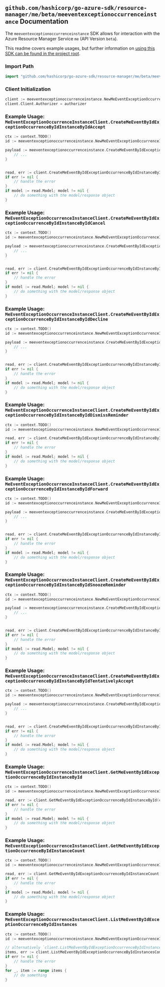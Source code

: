 
## `github.com/hashicorp/go-azure-sdk/resource-manager/me/beta/meeventexceptionoccurrenceinstance` Documentation

The `meeventexceptionoccurrenceinstance` SDK allows for interaction with the Azure Resource Manager Service `me` (API Version `beta`).

This readme covers example usages, but further information on [using this SDK can be found in the project root](https://github.com/hashicorp/go-azure-sdk/tree/main/docs).

### Import Path

```go
import "github.com/hashicorp/go-azure-sdk/resource-manager/me/beta/meeventexceptionoccurrenceinstance"
```


### Client Initialization

```go
client := meeventexceptionoccurrenceinstance.NewMeEventExceptionOccurrenceInstanceClientWithBaseURI("https://management.azure.com")
client.Client.Authorizer = authorizer
```


### Example Usage: `MeEventExceptionOccurrenceInstanceClient.CreateMeEventByIdExceptionOccurrenceByIdInstanceByIdAccept`

```go
ctx := context.TODO()
id := meeventexceptionoccurrenceinstance.NewMeEventExceptionOccurrenceInstanceID("eventIdValue", "eventId1Value", "eventId2Value")

payload := meeventexceptionoccurrenceinstance.CreateMeEventByIdExceptionOccurrenceByIdInstanceByIdAcceptRequest{
	// ...
}


read, err := client.CreateMeEventByIdExceptionOccurrenceByIdInstanceByIdAccept(ctx, id, payload)
if err != nil {
	// handle the error
}
if model := read.Model; model != nil {
	// do something with the model/response object
}
```


### Example Usage: `MeEventExceptionOccurrenceInstanceClient.CreateMeEventByIdExceptionOccurrenceByIdInstanceByIdCancel`

```go
ctx := context.TODO()
id := meeventexceptionoccurrenceinstance.NewMeEventExceptionOccurrenceInstanceID("eventIdValue", "eventId1Value", "eventId2Value")

payload := meeventexceptionoccurrenceinstance.CreateMeEventByIdExceptionOccurrenceByIdInstanceByIdCancelRequest{
	// ...
}


read, err := client.CreateMeEventByIdExceptionOccurrenceByIdInstanceByIdCancel(ctx, id, payload)
if err != nil {
	// handle the error
}
if model := read.Model; model != nil {
	// do something with the model/response object
}
```


### Example Usage: `MeEventExceptionOccurrenceInstanceClient.CreateMeEventByIdExceptionOccurrenceByIdInstanceByIdDecline`

```go
ctx := context.TODO()
id := meeventexceptionoccurrenceinstance.NewMeEventExceptionOccurrenceInstanceID("eventIdValue", "eventId1Value", "eventId2Value")

payload := meeventexceptionoccurrenceinstance.CreateMeEventByIdExceptionOccurrenceByIdInstanceByIdDeclineRequest{
	// ...
}


read, err := client.CreateMeEventByIdExceptionOccurrenceByIdInstanceByIdDecline(ctx, id, payload)
if err != nil {
	// handle the error
}
if model := read.Model; model != nil {
	// do something with the model/response object
}
```


### Example Usage: `MeEventExceptionOccurrenceInstanceClient.CreateMeEventByIdExceptionOccurrenceByIdInstanceByIdDismissReminder`

```go
ctx := context.TODO()
id := meeventexceptionoccurrenceinstance.NewMeEventExceptionOccurrenceInstanceID("eventIdValue", "eventId1Value", "eventId2Value")

read, err := client.CreateMeEventByIdExceptionOccurrenceByIdInstanceByIdDismissReminder(ctx, id)
if err != nil {
	// handle the error
}
if model := read.Model; model != nil {
	// do something with the model/response object
}
```


### Example Usage: `MeEventExceptionOccurrenceInstanceClient.CreateMeEventByIdExceptionOccurrenceByIdInstanceByIdForward`

```go
ctx := context.TODO()
id := meeventexceptionoccurrenceinstance.NewMeEventExceptionOccurrenceInstanceID("eventIdValue", "eventId1Value", "eventId2Value")

payload := meeventexceptionoccurrenceinstance.CreateMeEventByIdExceptionOccurrenceByIdInstanceByIdForwardRequest{
	// ...
}


read, err := client.CreateMeEventByIdExceptionOccurrenceByIdInstanceByIdForward(ctx, id, payload)
if err != nil {
	// handle the error
}
if model := read.Model; model != nil {
	// do something with the model/response object
}
```


### Example Usage: `MeEventExceptionOccurrenceInstanceClient.CreateMeEventByIdExceptionOccurrenceByIdInstanceByIdSnoozeReminder`

```go
ctx := context.TODO()
id := meeventexceptionoccurrenceinstance.NewMeEventExceptionOccurrenceInstanceID("eventIdValue", "eventId1Value", "eventId2Value")

payload := meeventexceptionoccurrenceinstance.CreateMeEventByIdExceptionOccurrenceByIdInstanceByIdSnoozeReminderRequest{
	// ...
}


read, err := client.CreateMeEventByIdExceptionOccurrenceByIdInstanceByIdSnoozeReminder(ctx, id, payload)
if err != nil {
	// handle the error
}
if model := read.Model; model != nil {
	// do something with the model/response object
}
```


### Example Usage: `MeEventExceptionOccurrenceInstanceClient.CreateMeEventByIdExceptionOccurrenceByIdInstanceByIdTentativelyAccept`

```go
ctx := context.TODO()
id := meeventexceptionoccurrenceinstance.NewMeEventExceptionOccurrenceInstanceID("eventIdValue", "eventId1Value", "eventId2Value")

payload := meeventexceptionoccurrenceinstance.CreateMeEventByIdExceptionOccurrenceByIdInstanceByIdTentativelyAcceptRequest{
	// ...
}


read, err := client.CreateMeEventByIdExceptionOccurrenceByIdInstanceByIdTentativelyAccept(ctx, id, payload)
if err != nil {
	// handle the error
}
if model := read.Model; model != nil {
	// do something with the model/response object
}
```


### Example Usage: `MeEventExceptionOccurrenceInstanceClient.GetMeEventByIdExceptionOccurrenceByIdInstanceById`

```go
ctx := context.TODO()
id := meeventexceptionoccurrenceinstance.NewMeEventExceptionOccurrenceInstanceID("eventIdValue", "eventId1Value", "eventId2Value")

read, err := client.GetMeEventByIdExceptionOccurrenceByIdInstanceById(ctx, id)
if err != nil {
	// handle the error
}
if model := read.Model; model != nil {
	// do something with the model/response object
}
```


### Example Usage: `MeEventExceptionOccurrenceInstanceClient.GetMeEventByIdExceptionOccurrenceByIdInstanceCount`

```go
ctx := context.TODO()
id := meeventexceptionoccurrenceinstance.NewMeEventExceptionOccurrenceID("eventIdValue", "eventId1Value")

read, err := client.GetMeEventByIdExceptionOccurrenceByIdInstanceCount(ctx, id)
if err != nil {
	// handle the error
}
if model := read.Model; model != nil {
	// do something with the model/response object
}
```


### Example Usage: `MeEventExceptionOccurrenceInstanceClient.ListMeEventByIdExceptionOccurrenceByIdInstances`

```go
ctx := context.TODO()
id := meeventexceptionoccurrenceinstance.NewMeEventExceptionOccurrenceID("eventIdValue", "eventId1Value")

// alternatively `client.ListMeEventByIdExceptionOccurrenceByIdInstances(ctx, id)` can be used to do batched pagination
items, err := client.ListMeEventByIdExceptionOccurrenceByIdInstancesComplete(ctx, id)
if err != nil {
	// handle the error
}
for _, item := range items {
	// do something
}
```
